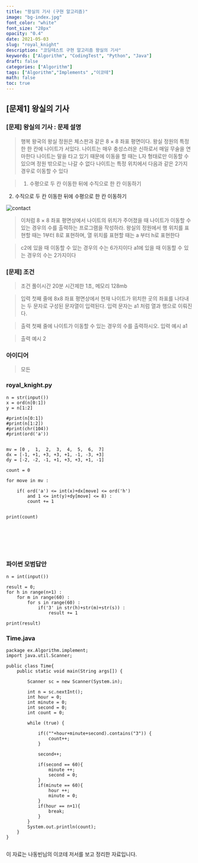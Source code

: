 ```yaml
---
title: "왕실의 기사 (구현 알고리즘)"
image: "bg-index.jpg"
font_color: "white"
font_size: "28px"
opacity: "0.4"
date: 2021-05-03
slug: "royal_knight"
description: "코딩테스트 구현 알고리즘 왕실의 기사"
keywords: ["Algorithm", "CodingTest", "Python", "Java"]
draft: false
categories: ["Algorithm"]
tags: ["Algorithm","Implements" ,"이코테"]
math: false
toc: true
---
```


## [문제1] 왕실의 기사

### [문제] 왕실의 기사 : 문제 설명
>행복 왕국의 왕실 정원은 체스판과 같은 8 × 8 좌표 평면이다. 왕실 정원의 특정한 한 칸에 나이트가 서있다.
나이트는 매우 충성스러운 신하로서 매일 무술을 연마한다
나이트는 말을 타고 있기 때문에 이동을 할 때는 L자 형태로만 이동할 수 있으며 정원 밖으로는 나갈 수 없다
나이트는 특정 위치에서 다음과 같은 2가지 경우로 이동할 수 있다

> 1. 수평으로 두 칸 이동한 뒤에 수직으로 한 칸 이동하기
  2. 수직으로 두 칸 이동한 뒤에 수평으로 한 칸 이동하기

![contact](/images/royal_knight_1.PNG)

>이처럼 8 × 8 좌표 평면상에서 나이트의 위치가 주어졌을 때 나이트가 이동할 수 있는 경우의 수를 출력하는
프로그램을 작성하라. 왕실의 정원에서 행 위치를 표현할 때는 1부터 8로 표현하며, 열 위치를 표현할 때는
a 부터 h로 표현한다

>c2에 있을 때 이동할 수 있는 경우의 수는 6가지이다
a1에 있을 때 이동할 수 있는 경우의 수는 2가지이다


### [문제] 조건 
> 조건 
>	풀이시간 20분 시간제한 1초, 메모리 128mb

> 입력
첫째 줄에 8x8 좌표 평면상에서 현재 나이트가 위치한 곳의 좌표를 나타내는 두 문자로 구성된 문자열이 입력된다. 입력 문자는 a1 처럼 열과 행으로 이뤄진다.

> 출력
첫째 줄에 나이트가 이동할 수 있는 경우의 수를 출력하시오.
> 입력 예시
a1

> 출력 예시
2

### 아이디어 
> 모든 

### royal_knight.py
```
n = str(input())
x = ord(n[0:1])
y = n[1:2]

#print(n[0:1])
#print(n[1:2])
#print(chr(104))
#print(ord('a'))


mv = [0 ,  1,  2,  3,  4,  5,  6,  7]
dx = [-1, +1, +3, +3, +1, -1, -3, +3]
dy = [-2, -2, -1, +1, +3, +3, +1, -1]

count = 0

for move in mv :
   
    if( ord('a') <= int(x)+dx[move] <= ord('h')
        and 1 <= int(y)+dy[move] <= 8) :
        count += 1


print(count) 

        
    


            
```

### 파이썬 모범답안 
```
n = int(input())

result = 0;
for h in range(n+1) :
    for m in range(60) :
        for s in range(60) :
            if('3' in str(h)+str(m)+str(s)) :
                result += 1

print(result)

```

### Time.java
```
package ex.Algorithm.implement;
import java.util.Scanner;

public class Time{
	public static void main(String args[]) {
		
		Scanner sc = new Scanner(System.in);
		
		int n = sc.nextInt();
		int hour = 0;
		int minute = 0;
		int second = 0;
		int count = 0;

		while (true) {
			
			if((""+hour+minute+second).contains("3")) {
				count++;
			}
			
			second++;
			
			if(second == 60){
				minute ++;
				second = 0;
			}
			if(minute == 60){
				hour ++;
				minute = 0;
			}
			if(hour == n+1){
				break;
			}
		}
		System.out.println(count);
	}
}
            
```



이 자료는 나동빈님의 이코테 저서를 보고 정리한 자료입니다.



